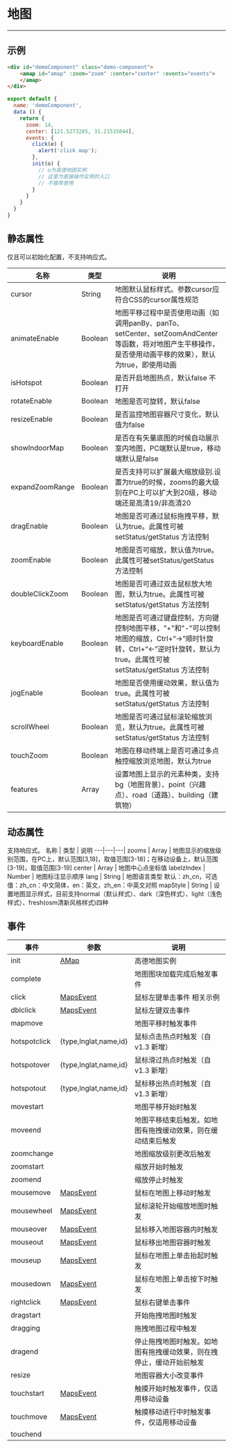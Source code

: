 # 地图

---

## 示例

```html
<div id="demoComponent" class="demo-component">
    <amap id="amap" :zoom="zoom" :center="center" :events="events">
    </amap>
</div>
```

```javascript
export default {
  name: 'demoComponent',
  data () {
    return {
      zoom: 14,
      center: [121.5273285, 31.21515044],
      events: {
        click(e) {
          alert('click map');
        },
        init(o) {
          // o为高德地图实例
          // 这里为直接操作实例的入口
          // 不推荐使用
        }
      }
    }
  }
}
```


<div class="map-present">
  <div id="demoComponent" class="demo-component">
      <amap id="amap" :zoom="zoom" :center="center" :events="events">
      </amap>
    </div>
  </div>
</div>

<script>
export default {
  name: 'demoComponent',
  data () {
    return {
      zoom: 14,
      center: [121.5273285, 31.21515044],
      events: {
        click(e) {
          alert('click map');
        },
        init(o) {
          console.log(o)
        }
      }
    }
  }
}
</script>

## 静态属性
仅且可以初始化配置，不支持响应式。

名称 | 类型 | 说明
---|---|---|
cursor | String | 地图默认鼠标样式。参数cursor应符合CSS的cursor属性规范
animateEnable | Boolean | 地图平移过程中是否使用动画（如调用panBy、panTo、setCenter、setZoomAndCenter等函数，将对地图产生平移操作，是否使用动画平移的效果），默认为true，即使用动画
isHotspot | Boolean | 是否开启地图热点，默认false 不打开
rotateEnable | Boolean  | 地图是否可旋转，默认false
resizeEnable | Boolean  | 是否监控地图容器尺寸变化，默认值为false
showIndoorMap | Boolean  | 	是否在有矢量底图的时候自动展示室内地图，PC端默认是true，移动端默认是false
expandZoomRange | Boolean | 	是否支持可以扩展最大缩放级别.设置为true的时候，zooms的最大级别在PC上可以扩大到20级，移动端还是高清19/非高清20
dragEnable | Boolean  | 	地图是否可通过鼠标拖拽平移，默认为true。此属性可被setStatus/getStatus 方法控制
zoomEnable | Boolean  | 	地图是否可缩放，默认值为true。此属性可被setStatus/getStatus 方法控制
doubleClickZoom | Boolean  | 	地图是否可通过双击鼠标放大地图，默认为true。此属性可被setStatus/getStatus 方法控制
keyboardEnable | Boolean  | 	地图是否可通过键盘控制，方向键控制地图平移，"+"和"-"可以控制地图的缩放，Ctrl+“→”顺时针旋转，Ctrl+“←”逆时针旋转，默认为true。此属性可被setStatus/getStatus 方法控制
jogEnable | Boolean  | 	地图是否使用缓动效果，默认值为true。此属性可被setStatus/getStatus 方法控制
scrollWheel | Boolean  | 	地图是否可通过鼠标滚轮缩放浏览，默认为true。此属性可被setStatus/getStatus 方法控制
touchZoom | Boolean  | 	地图在移动终端上是否可通过多点触控缩放浏览地图，默认为true
features	| Array	| 设置地图上显示的元素种类，支持bg（地图背景）、point（兴趣点）、road（道路）、building（建筑物）

## 动态属性
支持响应式。
名称 | 类型 | 说明
---|---|---|
zooms | Array | 地图显示的缩放级别范围，在PC上，默认范围[3,18]，取值范围[3-18]；在移动设备上，默认范围[3-19]，取值范围[3-19]
center | Array | 地图中心点坐标值
labelzIndex | Number | 地图标注显示顺序
lang | String | 地图语言类型 默认：zh_cn，可选值：zh_cn：中文简体，en：英文，zh_en：中英文对照
mapStyle	| String |	设置地图显示样式，目前支持normal（默认样式）、dark（深色样式）、light（浅色样式）、fresh(osm清新风格样式)四种

## 事件

事件 | 参数 | 说明
---|---|---|
init | [AMap](http://lbs.amap.com/api/javascript-api/reference/map/) | 高德地图实例
complete | |地图图块加载完成后触发事件
click |[MapsEvent](http://lbs.amap.com/api/javascript-api/reference/event/#MapsEvent) |鼠标左键单击事件 相关示例
dblclick |[MapsEvent](http://lbs.amap.com/api/javascript-api/reference/event/#MapsEvent) |鼠标左键双击事件
mapmove | |地图平移时触发事件
hotspotclick |{type,lnglat,name,id} |鼠标点击热点时触发（自v1.3 新增）
hotspotover |{type,lnglat,name,id} |鼠标滑过热点时触发（自v1.3 新增）
hotspotout |{type,lnglat,name,id} |鼠标移出热点时触发（自v1.3 新增）
movestart | |地图平移开始时触发
moveend | |地图平移结束后触发。如地图有拖拽缓动效果，则在缓动结束后触发
zoomchange | |地图缩放级别更改后触发
zoomstart | |缩放开始时触发
zoomend | |缩放停止时触发
mousemove |[MapsEvent](http://lbs.amap.com/api/javascript-api/reference/event/#MapsEvent) |鼠标在地图上移动时触发
mousewheel |[MapsEvent](http://lbs.amap.com/api/javascript-api/reference/event/#MapsEvent) |鼠标滚轮开始缩放地图时触发
mouseover |[MapsEvent](http://lbs.amap.com/api/javascript-api/reference/event/#MapsEvent) |鼠标移入地图容器内时触发
mouseout |[MapsEvent](http://lbs.amap.com/api/javascript-api/reference/event/#MapsEvent) |鼠标移出地图容器时触发
mouseup |[MapsEvent](http://lbs.amap.com/api/javascript-api/reference/event/#MapsEvent) |鼠标在地图上单击抬起时触发
mousedown |[MapsEvent](http://lbs.amap.com/api/javascript-api/reference/event/#MapsEvent) |鼠标在地图上单击按下时触发
rightclick |[MapsEvent](http://lbs.amap.com/api/javascript-api/reference/event/#MapsEvent) |鼠标右键单击事件
dragstart | |开始拖拽地图时触发
dragging | |拖拽地图过程中触发
dragend | |停止拖拽地图时触发。如地图有拖拽缓动效果，则在拽停止，缓动开始前触发
resize | |地图容器大小改变事件
touchstart |[MapsEvent](http://lbs.amap.com/api/javascript-api/reference/event/#MapsEvent) |触摸开始时触发事件，仅适用移动设备
touchmove	|[MapsEvent](http://lbs.amap.com/api/javascript-api/reference/event/#MapsEvent)	|触摸移动进行中时触发事件，仅适用移动设备
touchend | |
